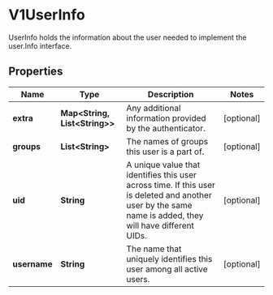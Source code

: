 

# V1UserInfo

UserInfo holds the information about the user needed to implement the user.Info interface.

## Properties

| Name | Type | Description | Notes |
|------------ | ------------- | ------------- | -------------|
|**extra** | **Map&lt;String, List&lt;String&gt;&gt;** | Any additional information provided by the authenticator. |  [optional] |
|**groups** | **List&lt;String&gt;** | The names of groups this user is a part of. |  [optional] |
|**uid** | **String** | A unique value that identifies this user across time. If this user is deleted and another user by the same name is added, they will have different UIDs. |  [optional] |
|**username** | **String** | The name that uniquely identifies this user among all active users. |  [optional] |



